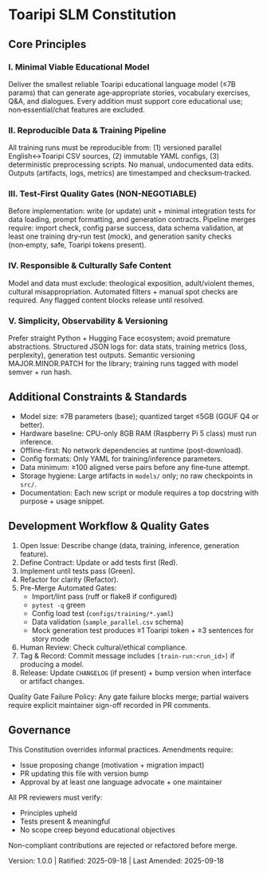 # Toaripi SLM Constitution

## Core Principles

### I. Minimal Viable Educational Model
Deliver the smallest reliable Toaripi educational language model (≤7B params) that can generate age‑appropriate stories, vocabulary exercises, Q&A, and dialogues. Every addition must support core educational use; non‑essential/chat features are excluded.

### II. Reproducible Data & Training Pipeline
All training runs must be reproducible from: (1) versioned parallel English↔Toaripi CSV sources, (2) immutable YAML configs, (3) deterministic preprocessing scripts. No manual, undocumented data edits. Outputs (artifacts, logs, metrics) are timestamped and checksum‑tracked.

### III. Test-First Quality Gates (NON-NEGOTIABLE)
Before implementation: write (or update) unit + minimal integration tests for data loading, prompt formatting, and generation contracts. Pipeline merges require: import check, config parse success, data schema validation, at least one training dry‑run test (mock), and generation sanity checks (non‑empty, safe, Toaripi tokens present).

### IV. Responsible & Culturally Safe Content
Model and data must exclude: theological exposition, adult/violent themes, cultural misappropriation. Automated filters + manual spot checks are required. Any flagged content blocks release until resolved.

### V. Simplicity, Observability & Versioning
Prefer straight Python + Hugging Face ecosystem; avoid premature abstractions. Structured JSON logs for: data stats, training metrics (loss, perplexity), generation test outputs. Semantic versioning MAJOR.MINOR.PATCH for the library; training runs tagged with model semver + run hash.

## Additional Constraints & Standards
- Model size: ≤7B parameters (base); quantized target ≤5GB (GGUF Q4 or better).  
- Hardware baseline: CPU-only 8GB RAM (Raspberry Pi 5 class) must run inference.  
- Offline-first: No network dependencies at runtime (post-download).  
- Config formats: Only YAML for training/inference parameters.  
- Data minimum: ≥100 aligned verse pairs before any fine‑tune attempt.  
- Storage hygiene: Large artifacts in `models/` only; no raw checkpoints in `src/`.  
- Documentation: Each new script or module requires a top docstring with purpose + usage snippet.

## Development Workflow & Quality Gates
1. Open Issue: Describe change (data, training, inference, generation feature).  
2. Define Contract: Update or add tests first (Red).  
3. Implement until tests pass (Green).  
4. Refactor for clarity (Refactor).  
5. Pre-Merge Automated Gates:  
   - Import/lint pass (ruff or flake8 if configured)  
   - `pytest -q` green  
   - Config load test (`configs/training/*.yaml`)  
   - Data validation (`sample_parallel.csv` schema)  
   - Mock generation test produces ≥1 Toaripi token + ≥3 sentences for story mode  
6. Human Review: Check cultural/ethical compliance.  
7. Tag & Record: Commit message includes `[train-run:<run_id>]` if producing a model.  
8. Release: Update `CHANGELOG` (if present) + bump version when interface or artifact changes.  

Quality Gate Failure Policy: Any gate failure blocks merge; partial waivers require explicit maintainer sign-off recorded in PR comments.

## Governance
This Constitution overrides informal practices. Amendments require:
- Issue proposing change (motivation + migration impact)
- PR updating this file with version bump
- Approval by at least one language advocate + one maintainer

All PR reviewers must verify:
- Principles upheld
- Tests present & meaningful
- No scope creep beyond educational objectives

Non-compliant contributions are rejected or refactored before merge.

Version: 1.0.0 | Ratified: 2025-09-18 | Last Amended: 2025-09-18